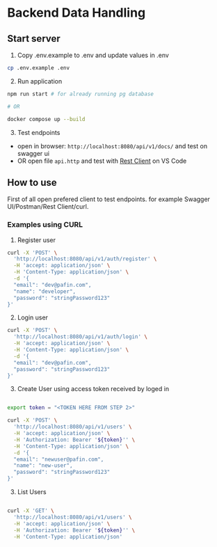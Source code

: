 # Backend Data Handling

## Start server

1. Copy .env.example to .env and update values in .env

```bash
cp .env.example .env
```

2. Run application

```bash
npm run start # for already running pg database

# OR

docker compose up --build

```

3. Test endpoints

- open in browser: `http://localhost:8080/api/v1/docs/` and test on swagger ui
- OR open file `api.http` and test with [Rest Client](https://marketplace.visualstudio.com/items?itemName=humao.rest-client) on VS Code

## How to use

First of all open prefered client to test endpoints. for example Swagger UI/Postman/Rest Client/curl.

### Examples using CURL

1. Register user

```bash
curl -X 'POST' \
  'http://localhost:8080/api/v1/auth/register' \
  -H 'accept: application/json' \
  -H 'Content-Type: application/json' \
  -d '{
  "email": "dev@pafin.com",
  "name": "developer",
  "password": "stringPassword123"
}'

```

2. Login user

```bash
curl -X 'POST' \
  'http://localhost:8080/api/v1/auth/login' \
  -H 'accept: application/json' \
  -H 'Content-Type: application/json' \
  -d '{
  "email": "dev@pafin.com",
  "password": "stringPassword123"
}'
```

3. Create User using access token received by loged in

```bash

export token = "<TOKEN HERE FROM STEP 2>"

curl -X 'POST' \
  'http://localhost:8080/api/v1/users' \
  -H 'accept: application/json' \
  -H 'Authorization: Bearer '${token}'' \
  -H 'Content-Type: application/json' \
  -d '{
  "email": "newuser@pafin.com",
  "name": "new-user",
  "password": "stringPassword123"
}'

```

3. List Users

```bash

curl -X 'GET' \
  'http://localhost:8080/api/v1/users' \
  -H 'accept: application/json' \
  -H 'Authorization: Bearer '${token}'' \
  -H 'Content-Type: application/json'
```
